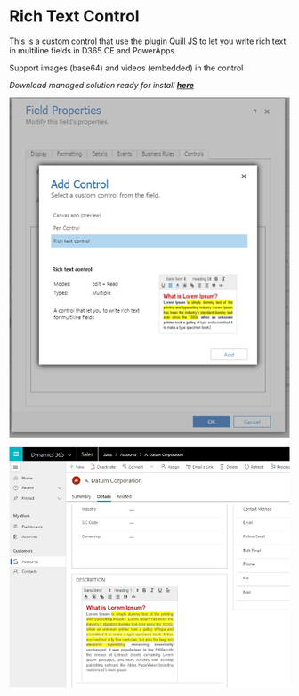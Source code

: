 # Rich Text Control

This is a custom control that use the plugin [Quill JS](https://quilljs.com) to let you write rich text in multiline fields in D365 CE and PowerApps.

Support images (base64) and videos (embedded) in the control

*Download managed solution ready for install **[here](solution/RichTextControl.zip)***

![](../../assets/pictures/rich-text-preview.jpg)

![](../../assets/pictures/rich-text-control.jpg)